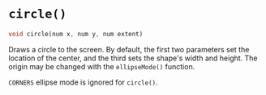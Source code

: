 # `circle()`

```dart
void circle(num x, num y, num extent)
```

Draws a circle to the screen. By default, the first two parameters set the location of the center, and the third sets the shape's width and height. The origin may be changed with the `ellipseMode()` function.

`CORNERS` ellipse mode is ignored for `circle()`.
